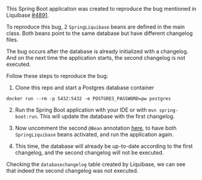 This Spring Boot application was created to reproduce the bug mentioned in
Liquibase [#4891](https://github.com/liquibase/liquibase/issues/4891).

To reproduce this bug, 2 `SpringLiquibase` beans are defined in the main class.
Both beans point to the same database but have different changelog files.

The bug occurs after the database is already initialized with a changelog.
And on the next time the application starts, the second changelog is not executed.

Follow these steps to reproduce the bug:

1. Clone this repo and start a Postgres database container

```shell
docker run --rm -p 5432:5432 -e POSTGRES_PASSWORD=pw postgres
```

2. Run the Spring Boot application with your IDE or with `mvn spring-boot:run`.
   This will update the database with the first changelog.

3. Now uncomment the second `@Bean` annotation [here](https://github.com/ggwadera/liquibase-bug-4891/blob/main/src/main/java/com/example/demo/DemoApplication.java#L27), to have both `SpringLiquibase` beans activated, and run the application
   again.

4. This time, the database will already be up-to-date according to the first changelog, and the second changelog will
   not be executed.

Checking the `databasechangelog` table created by Liquibase, we can see that indeed the second changelog was not
executed.
